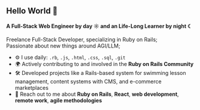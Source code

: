 ## Hello World 👋

#### A Full-Stack Web Engineer by day ☼ and an Life-Long Learner by night ☾

Freelance Full-Stack Developer, specializing in Ruby on Rails;<br>
Passionate about new things around AGI/LLM;<br>

- ⚙️ I use daily: `.rb`, `.js`, `.html`, `.css`, `.sql`, `.git`
- 🌍 Actively contributing to and involved in the **Ruby on Rails Community**
- 🛠️ Developed projects like a Rails-based system for swimming lesson management, content systems with CMS, and e-commerce marketplaces
- 💬 Reach out to me about **Ruby on Rails**, **React**, **web development**, **remote work**, **agile methodologies**
